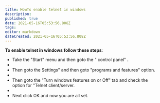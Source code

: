 ```yaml
---
title: HowTo enable telnet in windows
description: 
published: true
date: 2021-05-16T05:53:56.808Z
tags: 
editor: markdown
dateCreated: 2021-05-16T05:53:56.808Z
---
```


**To enable telnet in windows follow these steps**:

- Take the "Start" menu and then goto the " control panel" .
- 
- Then goto the  Settings" and then goto "programs and features" option.
- 
- Then goto the "Turn windows features on or Off" tab and check the option for "Telnet client/server.
- 
- Next click OK and now you are all set.
